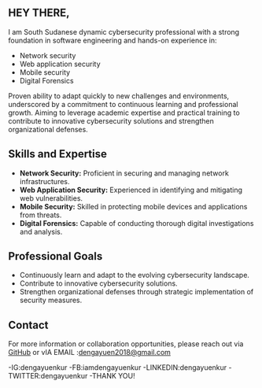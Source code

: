 ## HEY THERE,
I am South Sudanese dynamic cybersecurity professional with a strong foundation in software engineering and hands-on experience in:

- Network security
- Web application security
- Mobile security
- Digital Forensics

Proven ability to adapt quickly to new challenges and environments, underscored by a commitment to continuous learning and professional growth. Aiming to leverage academic expertise and practical training to contribute to innovative cybersecurity solutions and strengthen organizational defenses.

## Skills and Expertise

- **Network Security:** Proficient in securing and managing network infrastructures.
- **Web Application Security:** Experienced in identifying and mitigating web vulnerabilities.
- **Mobile Security:** Skilled in protecting mobile devices and applications from threats.
- **Digital Forensics:** Capable of conducting thorough digital investigations and analysis.

## Professional Goals

- Continuously learn and adapt to the evolving cybersecurity landscape.
- Contribute to innovative cybersecurity solutions.
- Strengthen organizational defenses through strategic implementation of security measures.

## Contact

For more information or collaboration opportunities, please reach out via [GitHub](https://github.com/dengayuenkur) or vIA EMAIL :dengayuen2018@gmail.com

-IG:dengayuenkur
-FB:iamdengayuenkur
-LINKEDIN:dengayuenkur
-TWITTER:dengayuenkur
-THANK YOU!
